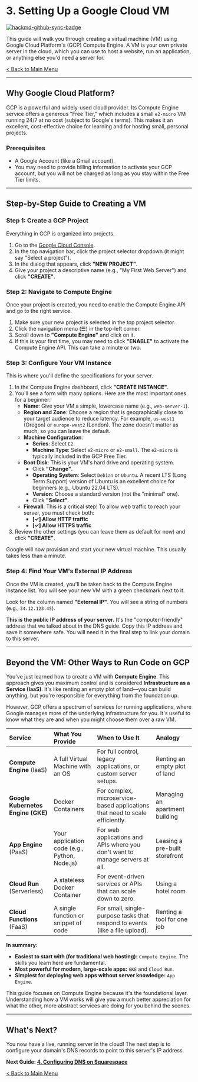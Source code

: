 # 3. Setting Up a Google Cloud VM

[![hackmd-github-sync-badge](https://hackmd.io/ezm_7KU1QkSkNvwOoqwkuA/badge)](https://hackmd.io/ezm_7KU1QkSkNvwOoqwkuA)

This guide will walk you through creating a virtual machine (VM) using Google Cloud Platform's (GCP) Compute Engine. A VM is your own private server in the cloud, which you can use to host a website, run an application, or anything else you'd need a server for.

[< Back to Main Menu](./README.md)

---

## Why Google Cloud Platform?

GCP is a powerful and widely-used cloud provider. Its Compute Engine service offers a generous "Free Tier," which includes a small `e2-micro` VM running 24/7 at no cost (subject to Google's terms). This makes it an excellent, cost-effective choice for learning and for hosting small, personal projects.

### Prerequisites

-   A Google Account (like a Gmail account).
-   You may need to provide billing information to activate your GCP account, but you will not be charged as long as you stay within the Free Tier limits.

---

## Step-by-Step Guide to Creating a VM

### Step 1: Create a GCP Project

Everything in GCP is organized into projects.

1.  Go to the [Google Cloud Console](https://console.cloud.google.com/).
2.  In the top navigation bar, click the project selector dropdown (it might say "Select a project").
3.  In the dialog that appears, click **"NEW PROJECT"**.
4.  Give your project a descriptive name (e.g., "My First Web Server") and click **"CREATE"**.

### Step 2: Navigate to Compute Engine

Once your project is created, you need to enable the Compute Engine API and go to the right service.

1.  Make sure your new project is selected in the top project selector.
2.  Click the navigation menu (☰) in the top-left corner.
3.  Scroll down to **"Compute Engine"** and click on it.
4.  If this is your first time, you may need to click **"ENABLE"** to activate the Compute Engine API. This can take a minute or two.

### Step 3: Configure Your VM Instance

This is where you'll define the specifications for your server.

1.  In the Compute Engine dashboard, click **"CREATE INSTANCE"**.
2.  You'll see a form with many options. Here are the most important ones for a beginner:
    *   **Name**: Give your VM a simple, lowercase name (e.g., `web-server-1`).
    *   **Region and Zone**: Choose a region that is geographically close to your target audience to reduce latency. For example, `us-west1` (Oregon) or `europe-west2` (London). The zone doesn't matter as much, so you can leave the default.
    *   **Machine Configuration**:
        *   **Series**: Select `E2`.
        *   **Machine Type**: Select `e2-micro` or `e2-small`. The `e2-micro` is typically included in the GCP Free Tier.
    *   **Boot Disk**: This is your VM's hard drive and operating system.
        *   Click **"Change"**.
        *   **Operating System**: Select `Debian` or `Ubuntu`. A recent LTS (Long Term Support) version of Ubuntu is an excellent choice for beginners (e.g., Ubuntu 22.04 LTS).
        *   **Version**: Choose a standard version (not the "minimal" one).
        *   Click **"Select"**.
    *   **Firewall**: This is a critical step! To allow web traffic to reach your server, you must check both:
        *   **[✓] Allow HTTP traffic**
        *   **[✓] Allow HTTPS traffic**
3.  Review the other settings (you can leave them as default for now) and click **"CREATE"**.

Google will now provision and start your new virtual machine. This usually takes less than a minute.

### Step 4: Find Your VM's External IP Address

Once the VM is created, you'll be taken back to the Compute Engine instance list. You will see your new VM with a green checkmark next to it.

Look for the column named **"External IP"**. You will see a string of numbers (e.g., `34.12.123.45`).

**This is the public IP address of your server.** It's the "computer-friendly" address that we talked about in the DNS guide. Copy this IP address and save it somewhere safe. You will need it in the final step to link your domain to this server.

---

## Beyond the VM: Other Ways to Run Code on GCP

You've just learned how to create a VM with **Compute Engine**. This approach gives you maximum control and is considered **Infrastructure as a Service (IaaS)**. It's like renting an empty plot of land—you can build anything, but you're responsible for everything from the foundation up.

However, GCP offers a spectrum of services for running applications, where Google manages more of the underlying infrastructure for you. It's useful to know what they are and when you might choose them over a raw VM.

| Service                   | What You Provide                               | When to Use It                                                                 | Analogy                    |
| :------------------------ | :--------------------------------------------- | :----------------------------------------------------------------------------- | :------------------------- |
| **Compute Engine** (IaaS) | A full Virtual Machine with an OS              | For full control, legacy applications, or custom server setups.                | Renting an empty plot of land |
| **Google Kubernetes Engine (GKE)** | Docker Containers                              | For complex, microservice-based applications that need to scale efficiently. | Managing an apartment building |
| **App Engine** (PaaS)         | Your application code (e.g., Python, Node.js)  | For web applications and APIs where you don't want to manage servers at all. | Leasing a pre-built storefront |
| **Cloud Run** (Serverless)    | A stateless Docker Container                   | For event-driven services or APIs that can scale down to zero.                 | Using a hotel room        |
| **Cloud Functions** (FaaS)  | A single function or snippet of code           | For small, single-purpose tasks that respond to events (like a file upload).   | Renting a tool for one job |

**In summary:**

-   **Easiest to start with (for traditional web hosting):** `Compute Engine`. The skills you learn here are fundamental.
-   **Most powerful for modern, large-scale apps:** `GKE` and `Cloud Run`.
-   **Simplest for deploying web apps without server knowledge:** `App Engine`.

This guide focuses on Compute Engine because it's the foundational layer. Understanding how a VM works will give you a much better appreciation for what the other, more abstract services are doing for you behind the scenes.

---

## What's Next?

You now have a live, running server in the cloud! The next step is to configure your domain's DNS records to point to this server's IP address.

**Next Guide: [4. Configuring DNS on Squarespace](./squarespace-dns-setup.md)**

[< Back to Main Menu](./README.md)